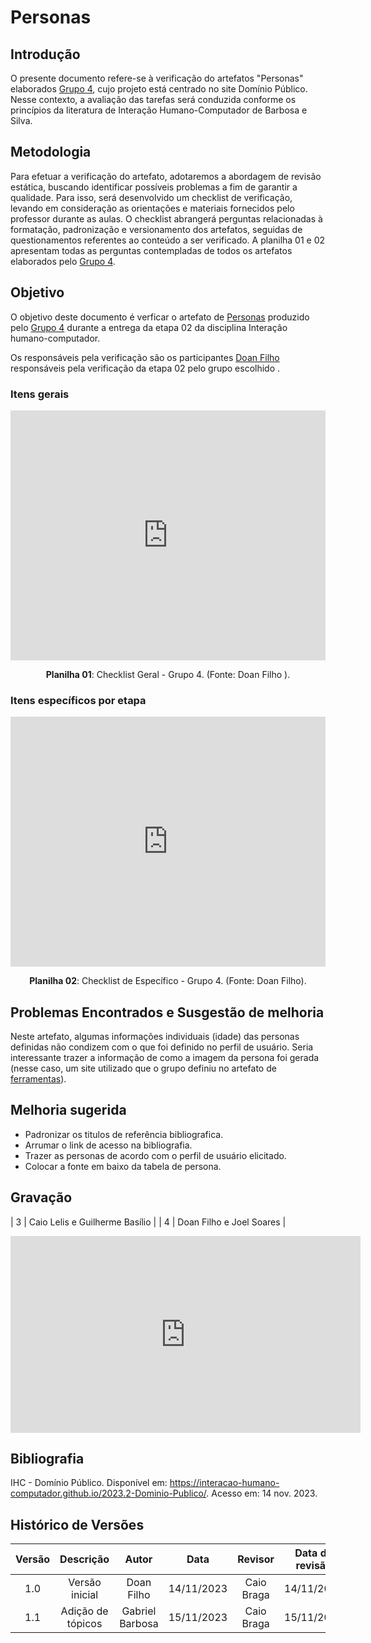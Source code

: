 # **Personas**

## **Introdução**

O presente documento refere-se à verificação do artefatos "Personas" elaborados [Grupo 4](https://interacao-humano-computador.github.io/2023.2-Dominio-Publico/), cujo projeto está centrado no site Domínio Público. Nesse contexto, a avaliação das tarefas será conduzida conforme os princípios da literatura de Interação Humano-Computador de Barbosa e Silva.

## **Metodologia**

Para efetuar a verificação do artefato, adotaremos a abordagem de revisão estática, buscando identificar possíveis problemas a fim de garantir a qualidade. Para isso, será desenvolvido um checklist de verificação, levando em consideração as orientações e materiais fornecidos pelo professor durante as aulas. O checklist abrangerá perguntas relacionadas à formatação, padronização e versionamento dos artefatos, seguidas de questionamentos referentes ao conteúdo a ser verificado. A planilha 01 e 02 apresentam todas as perguntas contempladas de todos os artefatos elaborados pelo [Grupo 4](https://interacao-humano-computador.github.io/2023.2-Dominio-Publico/).

## **Objetivo**
O objetivo deste documento é verficar o artefato de [Personas](https://interacao-humano-computador.github.io/2023.2-Dominio-Publico/analise_de_requisitos/personas/)  produzido pelo [Grupo 4](https://interacao-humano-computador.github.io/2023.2-Dominio-Publico/) durante a entrega da etapa 02 da disciplina Interação humano-computador.

Os responsáveis pela verificação são os participantes [Doan Filho](https://github.com/FilhoDoan) responsáveis pela verificação da etapa 02 pelo grupo escolhido . 


### **Itens gerais**


<iframe src="https://docs.google.com/spreadsheets/d/e/2PACX-1vRCJw9U26luzRcnvpcA0rUzpFMrafHp3msMymAuWaNZgdRcWj2Sfv0sflz1ufGU5EmteX17EulWtWkF/pubhtml?gid=1271676277&amp;single=true&amp;widget=true&amp;headers=false" width="100%" height="400" frameborder="0" scrolling="no"></iframe>


<div align="center">
<p> <b>Planilha 01</b>: Checklist Geral - Grupo 4. (Fonte: Doan Filho ). </p>
</div>

### **Itens específicos por etapa**

<iframe src="https://docs.google.com/spreadsheets/d/e/2PACX-1vRCJw9U26luzRcnvpcA0rUzpFMrafHp3msMymAuWaNZgdRcWj2Sfv0sflz1ufGU5EmteX17EulWtWkF/pubhtml?gid=832128434&amp;single=true&amp;widget=true&amp;headers=false"width="100%" height="400" frameborder="0" scrolling="no"></iframe>
<div align="center">
<p> <b>Planilha 02</b>: Checklist de Específico - Grupo 4. (Fonte: Doan Filho). </p>
</div>

## **Problemas Encontrados e Susgestão de melhoria**

Neste artefato, algumas informações individuais (idade) das personas definidas não condizem com o que foi definido no perfil de usuário. Seria interessante trazer a informação de como a imagem da persona foi gerada (nesse caso, um site utilizado que o grupo definiu no artefato de [ferramentas](https://interacao-humano-computador.github.io/2023.2-Dominio-Publico/planejamento/ferramentas/)).

## **Melhoria sugerida**

+ Padronizar os titulos de referência bibliografica.
+ Arrumar o link de acesso na bibliografia.
+ Trazer as personas de acordo com o perfil de usuário elicitado.
+ Colocar a fonte em baixo da tabela de persona.


## **Gravação**
|  3    |  Caio Lelis e Guilherme Basílio  |
|  4    |  Doan Filho e Joel Soares |

<iframe width="560" height="315" src="https://www.youtube.com/embed/63mnG7iaEfI?si=WLXVmmBnW5_6SM5t" title="YouTube video player" frameborder="0" allow="accelerometer; autoplay; clipboard-write; encrypted-media; gyroscope; picture-in-picture; web-share" allowfullscreen></iframe>

## **Bibliografia**

IHC - Domínio Público. Disponível em: <https://interacao-humano-computador.github.io/2023.2-Dominio-Publico/>. Acesso em: 14 nov. 2023.

## **Histórico de Versões**

| Versão |          Descrição              |     Autor      |      Data      |   Revisor     |    Data de revisão    |  
|:------:|:-------------------------------:|:--------------:|:--------------:|:-------------:|:---------------------:|
|  1.0   | Versão inicial | Doan Filho   |   14/11/2023   |  Caio Braga |      14/11/2023     |
|  1.1   | Adição de tópicos | Gabriel Barbosa |  15/11/2023  |   Caio Braga |      15/11/2023     |
